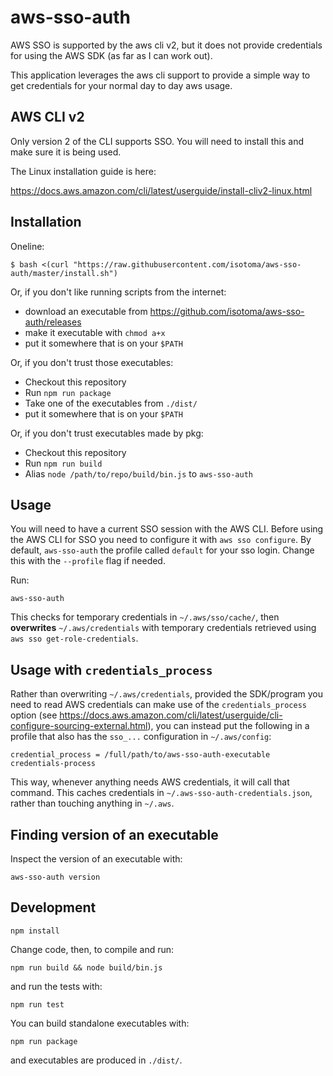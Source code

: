 # aws-sso-auth

AWS SSO is supported by the aws cli v2, but it does not provide credentials for using the AWS SDK (as far as I can work out).

This application leverages the aws cli support to provide a simple way to get credentials for your normal day to day aws usage.

## AWS CLI v2

Only version 2 of the CLI supports SSO. You will need to install this and make sure it is being used.

The Linux installation guide is here:

https://docs.aws.amazon.com/cli/latest/userguide/install-cliv2-linux.html

## Installation

Oneline:
```
$ bash <(curl "https://raw.githubusercontent.com/isotoma/aws-sso-auth/master/install.sh")
```

Or, if you don't like running scripts from the internet:
- download an executable from https://github.com/isotoma/aws-sso-auth/releases
- make it executable with `chmod a+x`
- put it somewhere that is on your `$PATH`

Or, if you don't trust those executables:
- Checkout this repository
- Run `npm run package`
- Take one of the executables from `./dist/`
- put it somewhere that is on your `$PATH`

Or, if you don't trust executables made by pkg:
- Checkout this repository
- Run `npm run build`
- Alias `node /path/to/repo/build/bin.js` to `aws-sso-auth`

## Usage

You will need to have a current SSO session with the AWS CLI. Before using the AWS CLI for SSO you need to configure it with `aws sso configure`. By default, `aws-sso-auth` the profile called `default` for your sso login. Change this with the `--profile` flag if needed.

Run:

```
aws-sso-auth
```

This checks for temporary credentials in `~/.aws/sso/cache/`, then **overwrites** `~/.aws/credentials` with temporary credentials retrieved using `aws sso get-role-credentials`.

## Usage with `credentials_process`

Rather than overwriting `~/.aws/credentials`, provided the SDK/program you need to read AWS credentials can make use of the `credentials_process` option (see https://docs.aws.amazon.com/cli/latest/userguide/cli-configure-sourcing-external.html), you can instead put the following in a profile that also has the `sso_...` configuration in `~/.aws/config`:

```
credential_process = /full/path/to/aws-sso-auth-executable credentials-process
```

This way, whenever anything needs AWS credentials, it will call that command. This caches credentials in `~/.aws-sso-auth-credentials.json`, rather than touching anything in `~/.aws`.

## Finding version of an executable

Inspect the version of an executable with:
```
aws-sso-auth version
```

## Development

```
npm install
```

Change code, then, to compile and run:

```
npm run build && node build/bin.js
```

and run the tests with:

```
npm run test
```

You can build standalone executables with:

```
npm run package
```

and executables are produced in `./dist/`.
